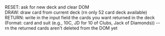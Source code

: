 RESET: ask for new deck and clear DOM<br>
DRAW: draw card from current deck (rn only 52 card deck available)<br>
RETURN: write in the input field the cards you want returned in the deck (Format: card and suit (e.g., 10C, JD for 10 of Clubs, Jack of Diamonds)) -- rn the returned cards aren't deleted from the DOM yet<br>
